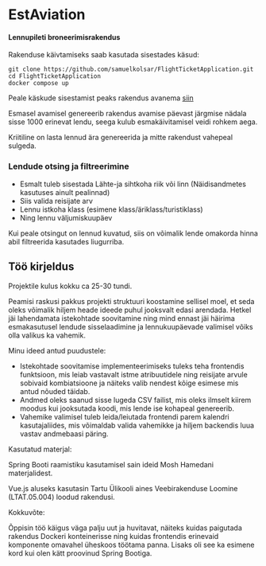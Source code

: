 # EstAviation
#### Lennupileti broneerimisrakendus

Rakenduse käivtamiseks saab kasutada sisestades käsud:
```
git clone https://github.com/samuelkolsar/FlightTicketApplication.git
cd FlightTicketApplication
docker compose up
```
Peale käskude sisestamist peaks rakendus avanema [siin](http://localhost)

Esmasel avamisel genereerib rakendus avamise päevast järgmise nädala sisse 1000 erinevat lendu, seega kulub esmakäivitamisel veidi rohkem aega.

Kriitiline on lasta lennud ära genereerida ja mitte rakendust vahepeal sulgeda.


### Lendude otsing ja filtreerimine

- Esmalt tuleb sisestada Lähte-ja sihtkoha riik või linn (Näidisandmetes kasutuses ainult pealinnad)
- Siis valida reisijate arv
- Lennu istkoha klass (esimene klass/äriklass/turistiklass)
- Ning lennu väljumiskuupäev

Kui peale otsingut on lennud kuvatud, siis on võimalik lende omakorda hinna abil filtreerida kasutades liugurriba.


## Töö kirjeldus

Projektile kulus kokku ca 25-30 tundi.

Peamisi raskusi pakkus projekti struktuuri koostamine sellisel moel, et seda oleks võimalik hiljem heade ideede puhul jooksvalt edasi arendada.
Hetkel jäi lahendamata istekohtade soovitamine ning mind ennast jäi häirima esmakasutusel lendude sisselaadimine ja lennukuupäevade valimisel võiks olla valikus ka vahemik.

Minu ideed antud puudustele:
- Istekohtade soovitamise implementeerimiseks tuleks teha frontendis funktsioon, mis leiab vastavalt istme atribuutidele ning reisijate arvule sobivaid kombiatsioone ja näiteks valib nendest kõige esimese mis antud nõuded täidab.
- Andmed oleks saanud sisse lugeda CSV failist, mis oleks ilmselt kiirem moodus kui jooksutada koodi, mis lende ise kohapeal genereerib.
- Vahemike valimisel tuleb leida/leiutada frontendi parem kalendri kasutajaliides, mis võimaldab valida vahemikke ja hiljem backendis luua vastav andmebaasi päring.


Kasutatud materjal:

Spring Booti raamistiku kasutamisel sain ideid Mosh Hamedani materjalidest.

Vue.js aluseks kasutasin Tartu Ülikooli aines Veebirakenduse Loomine (LTAT.05.004) loodud rakendusi.


Kokkuvõte:

Õppisin töö käigus väga palju uut ja huvitavat, näiteks kuidas paigutada rakendus Dockeri konteinerisse ning kuidas frontendis erinevaid komponente omavahel üheskoos töötama panna. Lisaks oli see ka esimene kord kui olen kätt proovinud Spring Bootiga.
